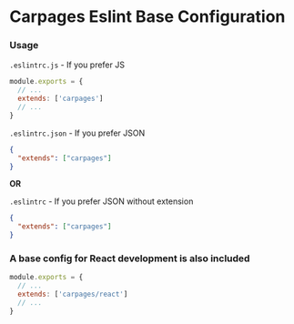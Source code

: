 # Carpages Eslint Base Configuration

### Usage
`.eslintrc.js` - If you prefer JS
```js
module.exports = {
  // ...
  extends: ['carpages']
  // ...
}
```

`.eslintrc.json` - If you prefer JSON
```json
{
  "extends": ["carpages"]
}
```

**OR**

`.eslintrc` - If you prefer JSON without extension
```json
{
  "extends": ["carpages"]
}
```

### A base config for React development is also included
```js
module.exports = {
  // ...
  extends: ['carpages/react']
  // ...
}
```
